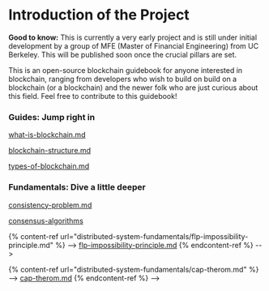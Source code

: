 # Introduction of the Project

<!--- {% hint style="info" %} -->
**Good to know:** This is currently a very early project and is still under initial development by a group of MFE (Master of Financial Engineering) from UC Berkeley. This will be published soon once the crucial pillars are set.
<!--- {% endhint %} -->

This is an open-source blockchain guidebook for anyone interested in blockchain, ranging from developers who wish to build on build on a blockchain (or a blockchain) and the newer folk who are just curious about this field. Feel free to contribute to this guidebook!


<!---

> Loom is the video messaging tool that helps you get your message across through instantly shareable videos.
>
> With Loom, you can record your camera, microphone, and desktop simultaneously. Your video is then instantly available to share through Loom's patented technology.
>
> — From the [Loom Docs](https://support.loom.com/hc/en-us/articles/360002158057-What-is-Loom-)

> The Mailchimp Marketing API provides programmatic access to Mailchimp data and functionality, allowing developers to build custom features to do things like sync email activity and campaign analytics with their database, manage audiences and campaigns, and more.
>
> — From the [Mailchimp Marketing API docs](https://mailchimp.com/developer/marketing/docs/fundamentals/)

## Getting Started

**Got 2 minutes?** Check out a video overview of our product:

{% embed url="https://www.loom.com/share/3bfa83acc9fd41b7b98b803ba9197d90" %}

{% hint style="info" %}
**Good to know:** A succinct video overview is a great way to introduce folks to your product. Embed a Loom, Vimeo or YouTube video and you're good to go! We love this video from the fine folks at [Loom](https://loom.com) as a perfect example of a succinct feature overview.
{% endhint %}

-->

### Guides: Jump right in

<!--- {% content-ref url="backgrounds/what-is-blockchain.md" %} -->
[what-is-blockchain.md](backgrounds/what-is-blockchain.md)
<!--- {% endcontent-ref %} -->

<!--- {% content-ref url="backgrounds/blockchain-structure.md" %} -->
[blockchain-structure.md](backgrounds/blockchain-structure.md)
<!--- {% endcontent-ref %} -->

<!--- {% content-ref url="backgrounds/types-of-blockchain.md" %} -->
[types-of-blockchain.md](backgrounds/types-of-blockchain.md)
<!--- {% endcontent-ref %} -->


### Fundamentals: Dive a little deeper

<!--- {% content-ref url="distributed-system-fundamentals/consistency-problem.md" %} -->
[consistency-problem.md](distributed-system-fundamentals/consistency-problem.md)
<!--- {% endcontent-ref %} -->

<!--- {% content-ref url="distributed-system-fundamentals/consensus-algorithms/" %} -->
[consensus-algorithms](distributed-system-fundamentals/consensus-algorithms/)
<!--- {% endcontent-ref %} -->

{% content-ref url="distributed-system-fundamentals/flp-impossibility-principle.md" %} -->
[flp-impossibility-principle.md](distributed-system-fundamentals/flp-impossibility-principle.md)
{% endcontent-ref %} -->

{% content-ref url="distributed-system-fundamentals/cap-therom.md" %} -->
[cap-therom.md](distributed-system-fundamentals/cap-therom.md)
{% endcontent-ref %} -->

